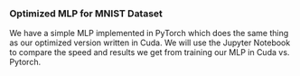 ### Optimized MLP for MNIST Dataset

We have a simple MLP implemented in PyTorch which does the same thing as our optimized version written in Cuda. We will use the Jupyter Notebook to compare the speed and results we get from training our MLP in Cuda vs. Pytorch. 